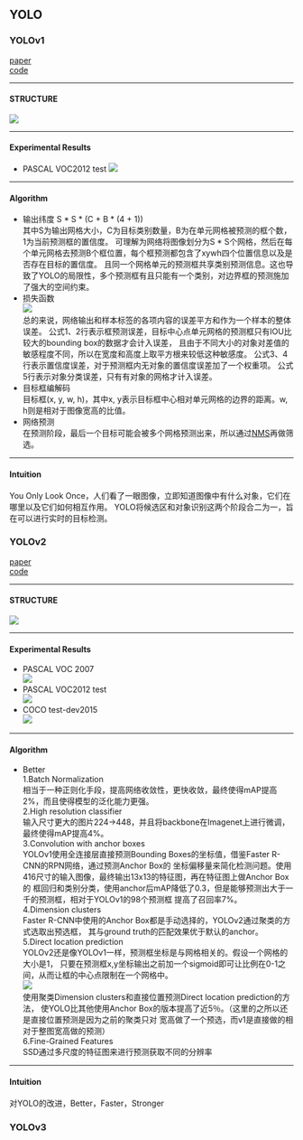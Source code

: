 ## YOLO
### YOLOv1
[paper](https://arxiv.org/pdf/1506.02640.pdf)  
[code](http://pjreddie.com/yolo/)  

---
#### STRUCTURE
![](src/Structure_0.png)  

---
#### Experimental Results
* PASCAL VOC2012 test
![](src/ER_0.png)

---
#### Algorithm
* 输出纬度 S * S * (C + B * (4 + 1))  
其中S为输出网格大小，C为目标类别数量，B为在单元网格被预测的框个数，1为当前预测框的置信度。
可理解为网络将图像划分为S * S个网格，然后在每个单元网格去预测B个框位置，每个框预测都包含了xywh四个位置信息以及是否存在目标的置信度。
且同一个网格单元的预测框共享类别预测信息。这也导致了YOLO的局限性，多个预测框有且只能有一个类别，对边界框的预测施加了强大的空间约束。
* 损失函数  
![](src/loss_0.png)  
总的来说，网络输出和样本标签的各项内容的误差平方和作为一个样本的整体误差。
公式1、2行表示框预测误差，目标中心点单元网格的预测框只有IOU比较大的bounding box的数据才会计入误差，
且由于不同大小的对象对差值的敏感程度不同，所以在宽度和高度上取平方根来较低这种敏感度。
公式3、4行表示置信度误差，对于预测框内无对象的置信度误差加了一个权重项。
公式5行表示对象分类误差，只有有对象的网格才计入误差。
* 目标框编解码  
目标框(x, y, w, h)，其中x, y表示目标框中心相对单元网格的边界的距离。w, h则是相对于图像宽高的比值。
* 网络预测  
在预测阶段，最后一个目标可能会被多个网格预测出来，所以通过[NMS](../../../../Algorithm/NMS.md)再做筛选。

---
#### Intuition
You Only Look Once，人们看了一眼图像，立即知道图像中有什么对象，它们在哪里以及它们如何相互作用。
YOLO将候选区和对象识别这两个阶段合二为一，旨在可以进行实时的目标检测。

### YOLOv2
[paper](https://arxiv.org/pdf/1612.08242.pdf)  
[code](http://pjreddie.com/yolo9000/) 

---
#### STRUCTURE
![](src/Structure_1.png)  

---
#### Experimental Results
* PASCAL VOC 2007  
![](src/ER_1.png)
* PASCAL VOC2012 test  
![](src/ER_2.png)
* COCO test-dev2015  
![](src/ER_3.png)

---
#### Algorithm  
* Better  
1.Batch Normalization  
相当于一种正则化手段，提高网络收敛性，更快收敛，最终使得mAP提高2%，而且使得模型的泛化能力更强。  
2.High resolution classifier  
输入尺寸更大的图片224->448，并且将backbone在Imagenet上进行微调，最终使得mAP提高4%。  
3.Convolution with anchor boxes  
YOLOv1使用全连接层直接预测Bounding Boxes的坐标值，借鉴Faster R-CNN的RPN网络，通过预测Anchor Box的
坐标偏移量来简化检测问题。使用416尺寸的输入图像，最终输出13x13的特征图，再在特征图上做Anchor Box的
框回归和类别分类，使用anchor后mAP降低了0.3，但是能够预测出大于一千的预测框，相对于YOLOv1的98个预测框
提高了召回率7%。  
4.Dimension clusters  
Faster R-CNN中使用的Anchor Box都是手动选择的，YOLOv2通过聚类的方式选取出预选框，
其与ground truth的匹配效果优于默认的anchor。  
5.Direct location prediction  
YOLOv2还是像YOLOv1一样，预测框坐标是与网格相关的。假设一个网格的大小是1，
只要在预测框x,y坐标输出之前加一个sigmoid即可让比例在0-1之间，从而让框的中心点限制在一个网格中。  
![](src/Oth_0.png)  
使用聚类Dimension clusters和直接位置预测Direct location prediction的方法，
使YOLO比其他使用Anchor Box的版本提高了近5％。（这里的之所以还是直接位置预测是因为之前的聚类只对
宽高做了一个预选，而v1是直接做的相对于整图宽高做的预测）  
6.Fine-Grained Features  
SSD通过多尺度的特征图来进行预测获取不同的分辨率

---
#### Intuition
对YOLO的改进，Better，Faster，Stronger

### YOLOv3
